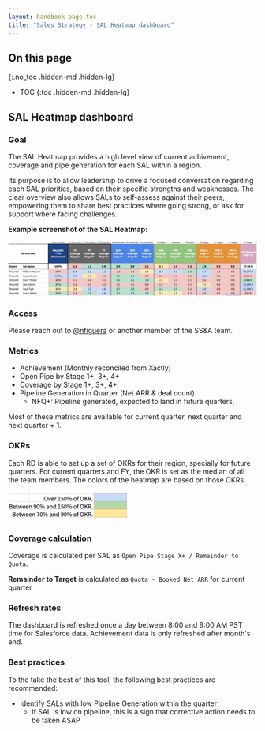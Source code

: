 ```yaml
---
layout: handbook-page-toc
title: "Sales Strategy - SAL Heatmap dashboard"
---
```


## On this page
{:.no_toc .hidden-md .hidden-lg}

- TOC
{:toc .hidden-md .hidden-lg}

## SAL Heatmap dashboard

### Goal

The SAL Heatmap provides a high level view of current achivement, coverage and pipe generation for each SAL within a region.

Its purpose is to allow leadership to drive a focused conversation regarding each SAL priorities, based on their specific strengths and weaknesses. The clear overview also allows SALs to self-assess against their peers, empowering them to share best practices where going strong, or ask for support where facing challenges.

**Example screenshot of the SAL Heatmap:**

![SAL Heatmap](sal_heatmap_example.jpg "SAL Heatmap")

### Access

Please reach out to [@nfiguera](https://gitlab.com/nfiguera) or another member of the SS&A team.

### Metrics

- Achievement (Monthly reconciled from Xactly)
- Open Pipe by Stage 1+, 3+, 4+
- Coverage by Stage 1+, 3+, 4+
- Pipeline Generation in Quarter (Net ARR & deal count)
    - NFQ+: Pipeline generated, expected to land in future quarters.

Most of these metrics are available for current quarter, next quarter and next quarter + 1.

### OKRs

Each RD is able to set up a set of OKRs for their region, specially for future quarters. For current quarters and FY, the OKR is set as the median of all the team members. The colors of the heatmap are based on those OKRs.

![Color code](okrs_colorcode.jpg "SAL Heatmap")

### Coverage calculation

Coverage is calculated per SAL as `Open Pipe Stage X+ / Remainder to Quota`.

**Remainder to Target** is calculated as  `Quota - Booked Net ARR` for current quarter

### Refresh rates

The dashboard is refreshed once a day between 8:00 and 9:00 AM PST time for Salesforce data. Achievement data is only refreshed after month's end. 

### Best practices

To the take the best of this tool, the following best practices are recommended:
- Identify SALs with low Pipeline Generation within the quarter
    - If SAL is low on pipeline, this is a sign that corrective action needs to be taken ASAP


